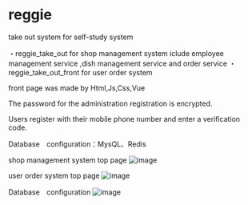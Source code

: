 # reggie
take out system
for self-study system

・reggie_take_out for shop management system iclude employee management service ,dish management service and order service 
・reggie_take_out_front for user order system 

front page was made by Html,Js,Css,Vue

The password for the administration registration is encrypted.

Users register with their mobile phone number and enter a verification code.

Database　configuration：MysQL、Redis

shop management system top page
![image](https://github.com/wmz-personal/reggie/assets/64370853/ea9dc30e-b2ce-40b6-b593-f582c51d0409)

user order system top page
![image](https://github.com/wmz-personal/reggie/assets/64370853/a623598a-68ce-4231-b865-73fb56c11ba9)

Database　configuration
![image](https://github.com/wmz-personal/reggie/assets/64370853/480530cd-5fc0-44c8-a8b3-7280aa148cd8)


